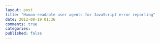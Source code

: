 ```yaml
---
layout: post
title: "Human-readable user agents for JavaScript error reporting"
date: 2012-08-19 01:36
comments: true
categories: 
published: false
---
```


